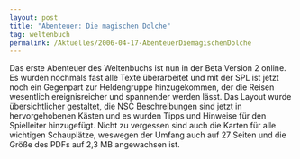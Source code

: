 ```yaml
---
layout: post
title: "Abenteuer: Die magischen Dolche"
tag: weltenbuch
permalink: /Aktuelles/2006-04-17-AbenteuerDiemagischenDolche
---
```


<p>Das erste Abenteuer des Weltenbuchs ist nun in der Beta Version 2 online. Es wurden nochmals fast alle Texte &uuml;berarbeitet und mit der SPL ist jetzt noch ein Gegenpart zur Heldengruppe hinzugekommen, der die Reisen wesentlich ereignisreicher und spannender werden l&auml;sst. Das Layout wurde &uuml;bersichtlicher gestaltet, die NSC Beschreibungen sind jetzt in hervorgehobenen K&auml;sten und es wurden Tipps und Hinweise f&uuml;r den Spielleiter hinzugef&uuml;gt. Nicht zu vergessen sind auch die Karten f&uuml;r alle wichtigen Schaupl&auml;tze, weswegen der Umfang auch auf 27 Seiten und die Gr&ouml;&szlig;e des PDFs auf 2,3 MB angewachsen ist.</p>

